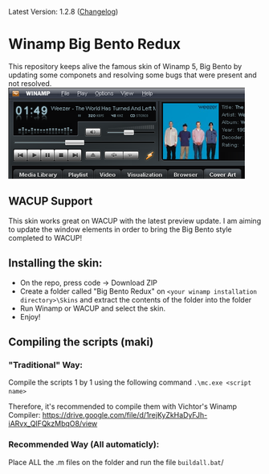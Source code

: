 Latest Version: 1.2.8 ([Changelog](https://github.com/SecurityRaven/Winamp-BigBentoUP/blob/changelogs/1.2.8.txt))
# Winamp Big Bento Redux
This repository keeps alive the famous skin of Winamp 5, Big Bento by updating some componets and resolving some bugs that were present and not resolved.
<br>![img](screenshot.png)
## WACUP Support
This skin works great on WACUP with the latest preview update. I am aiming to update the window elements in order to bring the Big Bento style completed to WACUP!

## Installing the skin:
- On the repo, press code -> Download ZIP
- Create a folder called "Big Bento Redux" on ``<your winamp installation directory>\Skins`` and extract the contents of the folder into the folder
- Run Winamp or WACUP and select the skin.
- Enjoy!
## Compiling the scripts (maki)

### "Traditional" Way:

Compile the scripts 1 by 1 using the following command ``.\mc.exe <script name>``

Therefore, it's recommended to compile them with Vichtor's Winamp Compiler: https://drive.google.com/file/d/1rejKyZkHaDyFJh-iARvx_QIFQkzMbqO8/view
### Recommended Way (All automaticly):
Place ALL the .m files on the folder and run the file ``buildall.bat``/


